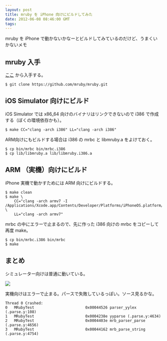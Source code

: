 ```yaml
---
layout: post
title: mruby を iPhone 向けにビルドしてみた
date: 2012-06-08 08:46:00 GMT
tags: 
---
```

mruby を iPhone で動かないかなーとビルドしてみているのだけど、うまくいかないメモ

## mruby 入手
[ここ](https://github.com/mruby/mruby) から入手する。

	$ git clone https://github.com/mruby/mruby.git

## iOS Simulator 向けにビルド
iOS Simulator では x86\_64 向けのバイナリはリンクできないので i386 で作成する（ぼくの環境依存かも）。

	$ make CC="clang -arch i386" LL="clang -arch i386"

ARM向けにもビルドする場合は i386 の mrbc と libmruby.a をよけておく。

	$ cp bin/mrbc bin/mrbc.i386
	$ cp lib/libmruby.a lib/libmruby.i386.a

## ARM （実機）向けにビルド
iPhone 実機で動かすためには ARM 向けにビルドする。

	$ make clean
	$ make \
		CC="clang -arch armv7 -I /Applications/Xcode.app/Contents/Developer/Platforms/iPhoneOS.platform/Developer/SDKs/iPhoneOS5.1.sdk/usr/include" \
		LL="clang -arch armv7"

mrbc の中にエラーで止まるので、先に作った i386 向けの mrbc をコピーして再度 make。		

	$ cp bin/mrbc.i386 bin/mrbc
	$ make

## まとめ
シミュレーター向けは普通に動いている。

<img src="https://p.twimg.com/Au2svf9CEAMx6DC.jpg">

実機向けはエラーで止まる。パースで失敗しているっぽい。ソース見るかな。

	Thread 0 Crashed:
	0   MRubyTest                     	0x00044526 parser_yylex (.parse.y:108)
	1   MRubyTest                     	0x0004238e yyparse (.parse.y:4634)
	2   MRubyTest                     	0x0004403e mrb_parser_parse (.parse.y:4656)
	3   MRubyTest                     	0x00044162 mrb_parse_string (.parse.y:4754)

